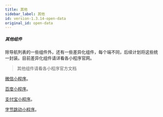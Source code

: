 ```yaml
---
title: 其他
sidebar_label: 其他
id: version-1.3.14-open-data
original_id: open-data
---
```


##### 其他组件

除导航列表的一些组件外，还有一些差异化组件，每个端不同，后续计划将这些统一封装。目前差异化组件请详看各小程序官网。

>其他组件请看各小程序官方文档

[微信小程序](https://developers.weixin.qq.com/miniprogram/dev/component/)。

[百度小程序](https://smartprogram.baidu.com/docs/develop/component/view/)。

[支付宝小程序](https://docs.alipay.com/mini/component/overview)。

[字节跳动小程序](https://developer.toutiao.com/docs/comp/)。

